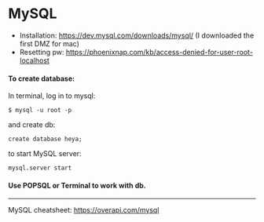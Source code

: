 # MySQL

- Installation: https://dev.mysql.com/downloads/mysql/ (I downloaded the first DMZ for mac)
- Resetting pw: https://phoenixnap.com/kb/access-denied-for-user-root-localhost


#### To create database: 
In terminal, log in to mysql:
```
$ mysql -u root -p
```

and create db:
```mysql
create database heya;
```

to start MySQL server:
```
mysql.server start
```

#### Use POPSQL or Terminal to work with db.

<hr>

MySQL cheatsheet: https://overapi.com/mysql
